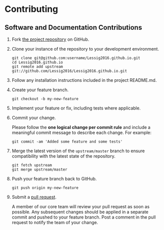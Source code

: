 # Contributing

## Software and Documentation Contributions

1. Fork [the project repository](https://github.com/Lessig2016/Lessig2016.github.io) on GitHub.

1. Clone your instance of the repository to your development environment.

    ```
    git clone git@github.com:username/Lessig2016.github.io.git
    cd Lessig2016.github.io
    git remote add upstream git://github.com/Lessig2016/Lessig2016.github.io.git
    ```

1. Follow any installation instructions included in the project README.md.

1. Create your feature branch.

    ```
    git checkout -b my-new-feature
    ```

1. Implement your feature or fix, including tests where applicable.

1. Commit your change.

    Please follow the **one logical change per commit rule** and include a meaningful commit message to describe each change. For example:

    ```
    git commit -am 'Added some feature and some tests'
    ```

1. Merge the latest version of the `upstream/master` branch to ensure compatibility with the latest state of the repository.

    ```
    git fetch upstream
    git merge upstream/master
    ```

1. Push your feature branch back to GitHub.

    ```
    git push origin my-new-feature
    ```

1. Submit a [pull request](https://github.com/Lessig2016/Lessig2016.github.io/pulls).

    A member of our core team will review your pull request as soon as possible. Any subsequent changes should be applied in a separate commit and pushed to your feature branch. Post a comment in the pull request to notify the team of your change.

